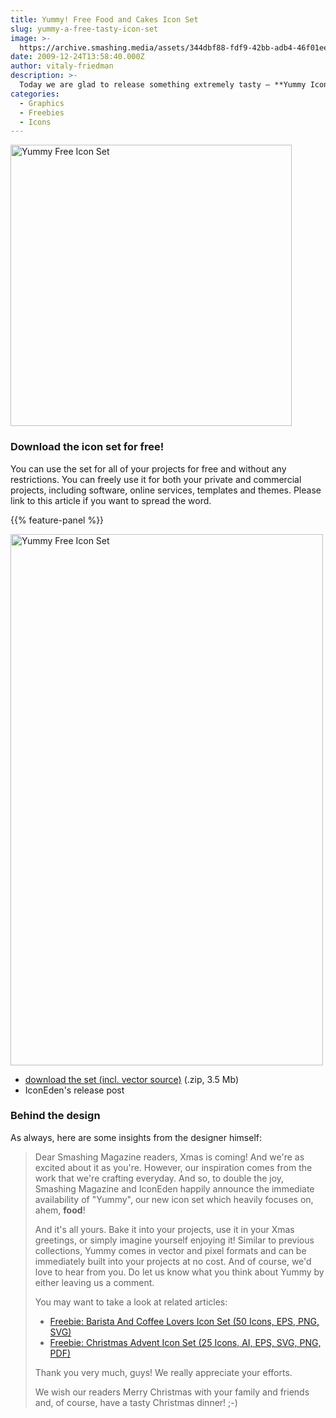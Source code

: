 ```yaml
---
title: Yummy! Free Food and Cakes Icon Set
slug: yummy-a-free-tasty-icon-set
image: >-
  https://archive.smashing.media/assets/344dbf88-fdf9-42bb-adb4-46f01eedd629/7ab704ef-38ff-4d80-b079-8ede079dfd03/cake.png
date: 2009-12-24T13:58:40.000Z
author: vitaly-friedman
description: >-
  Today we are glad to release something extremely tasty — **Yummy Icon Set**, a set with 20 beautiful, original and sweet icons in resolutions 48×48px – 128×128px and formats .png, .ico, .incs and .tif. Also, the vector source (.eps) is available for free download as well. This set was designed by our friends Iconeden and released for Smashing Magazine and its readers.
categories:
  - Graphics
  - Freebies
  - Icons
---
```


<a href="https://archive.smashing.media/assets/344dbf88-fdf9-42bb-adb4-46f01eedd629/edcc6d73-74b2-4666-b80b-b16438a774ab/full-preview.jpg"><img loading="lazy" decoding="async" src="https://archive.smashing.media/assets/344dbf88-fdf9-42bb-adb4-46f01eedd629/8b9b705e-7343-4c59-ba19-d302a211d340/release.jpg" alt="Yummy Free Icon Set" width="450" height="450" /></a>

### Download the icon set for free!

You can use the set for all of your projects for free and without any restrictions. You can freely use it for both your private and commercial projects, including software, online services, templates and themes. Please link to this article if you want to spread the word.

{{% feature-panel %}}

<a href="https://archive.smashing.media/assets/344dbf88-fdf9-42bb-adb4-46f01eedd629/edcc6d73-74b2-4666-b80b-b16438a774ab/full-preview.jpg"><img loading="lazy" decoding="async" src="https://archive.smashing.media/assets/344dbf88-fdf9-42bb-adb4-46f01eedd629/7c5a5570-225f-487c-b3aa-d52dfd0bc937/preview.jpg" alt="Yummy Free Icon Set" width="500" height="850" /></a>

*   [download the set (incl. vector source)](https://archive.smashing.media/assets/344dbf88-fdf9-42bb-adb4-46f01eedd629/6b29e5a5-f667-4a1c-821f-498b9c279fe6/yummy-free-icon-set.zip) (.zip, 3.5 Mb)
*   IconEden's release post

### Behind the design

As always, here are some insights from the designer himself:
<blockquote>Dear Smashing Magazine readers, Xmas is coming! And we're as excited about it as you're. However, our inspiration comes from the work that we're crafting everyday. And so, to double the joy, Smashing Magazine and IconEden happily announce the immediate availability of "Yummy", our new icon set which heavily focuses on, ahem, <strong>food</strong>!

And it's all yours. Bake it into your projects, use it in your Xmas greetings, or simply imagine yourself enjoying it! Similar to previous collections, Yummy comes in vector and pixel formats and can be immediately built into your projects at no cost. And of course, we'd love to hear from you. Do let us know what you think about Yummy by either leaving us a comment.

You may want to take a look at related articles:

*   [Freebie: Barista And Coffee Lovers Icon Set (50 Icons, EPS, PNG, SVG)](https://www.smashingmagazine.com/2016/03/freebie-barista-iconset-50-icons-eps-png-svg/)
*   [Freebie: Christmas Advent Icon Set (25 Icons, AI, EPS, SVG, PNG, PDF)](https://www.smashingmagazine.com/2016/12/freebie-christmas-advent-icon-set-25-icons-ai-eps-svg-png-pdf/)

Thank you very much, guys! We really appreciate your efforts.

We wish our readers Merry Christmas with your family and friends and, of course, have a tasty Christmas dinner! ;-)

